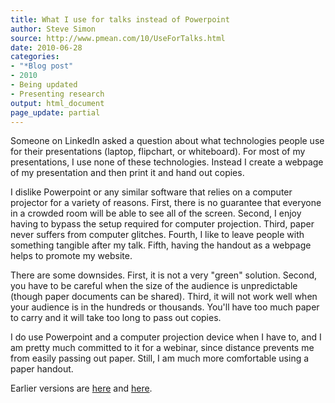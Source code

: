 ```yaml
---
title: What I use for talks instead of Powerpoint
author: Steve Simon
source: http://www.pmean.com/10/UseForTalks.html
date: 2010-06-28
categories:
- "*Blog post"
- 2010
- Being updated
- Presenting research
output: html_document
page_update: partial
---
```

Someone on LinkedIn asked a question about what technologies people use for their presentations (laptop, flipchart, or whiteboard). For most of my presentations, I use none of these technologies. Instead I create a webpage of my presentation and then print it and hand out copies.

I dislike Powerpoint or any similar software that relies on a computer projector for a variety of reasons. First, there is no guarantee that everyone in a crowded room will be able to see all of the screen. Second, I enjoy having to bypass the setup required for computer projection. Third, paper never suffers from computer glitches. Fourth, I like to leave people with something tangible after my talk. Fifth, having the handout as a webpage helps to promote my website.

There are some downsides. First, it is not a very "green" solution. Second, you have to be careful when the size of the audience is unpredictable (though paper documents can be shared). Third, it will not work well when your audience is in the hundreds or thousands. You'll have too much paper to carry and it will take too long to pass out copies.

I do use Powerpoint and a computer projection device when I have to, and I am pretty much committed to it for a webinar, since distance prevents me from easily passing out paper. Still, I am much more comfortable using a paper handout.

Earlier versions are [here][sim1] and [here][sim2].

[sim1]: http://www.pmean.com/10/UseForTalks.html
[sim2]: http://new.pmean.com/instead-of-powerpoint/

